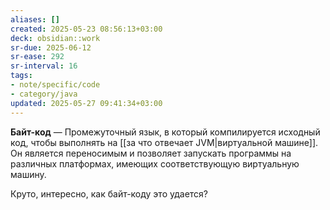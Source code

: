 ```yaml
---
aliases: []
created: 2025-05-23 08:56:13+03:00
deck: obsidian::work
sr-due: 2025-06-12
sr-ease: 292
sr-interval: 16
tags:
- note/specific/code
- category/java
updated: 2025-05-27 09:41:34+03:00
---
```


**Байт-код**
—
Промежуточный язык, в который компилируется исходный код, чтобы выполнять на [[за что отвечает JVM|виртуальной машине]]. Он является переносимым и позволяет запускать программы на различных платформах, имеющих соответствующую виртуальную машину.

Круто, интересно, как байт-коду это удается?